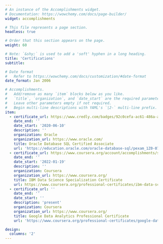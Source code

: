 ```yaml
---
# An instance of the Accomplishments widget.
# Documentation: https://wowchemy.com/docs/page-builder/
widget: accomplishments

# This file represents a page section.
headless: true

# Order that this section appears on the page.
weight: 60

# Note: `&shy;` is used to add a 'soft' hyphen in a long heading.
title: 'Certifications'
subtitle:

# Date format
#   Refer to https://wowchemy.com/docs/customization/#date-format
date_format: Jan 2006

# Accomplishments.
#   Add/remove as many `item` blocks below as you like.
#   `title`, `organization`, and `date_start` are the required parameters.
#   Leave other parameters empty if not required.
#   Begin multi-line descriptions with YAML's `|2-` multi-line prefix.
item:
  - certificate_url: https://www.credly.com/badges/92c0cefa-ac61-486a-ae04-a86b30c33c91
    date_end: ''
    date_start: '2020-06-10'
    description: ''
    organization: Oracle
    organization_url: https://www.oracle.com/
    title: Oracle Database SQL Certified Associate
    url: 'https://education.oracle.com/oracle-database-sql/pexam_1Z0-071'
  - certificate_url: https://www.coursera.org/account/accomplishments/specialization/certificate/3SAVK6AA8RWU
    date_end: ''
    date_start: '2022-01-19'
    description: ''
    organization: Coursera
    organization_url: https://www.coursera.org/
    title: IBM Data Science Specialization Certificate
    url: https://www.coursera.org/professional-certificates/ibm-data-science?utm_medium=sem&utm_source=gg&utm_campaign=B2C_NAMER_ibm-data-science_ibm_FTCOF_professional-certificates_country-US-country-CA-pmax-nonNRL-within-14d&campaignid=19995348162&adgroupid=&device=c&keyword=&matchtype=&network=x&devicemodel=&adposition=&creativeid=&hide_mobile_promo&gclid=Cj0KCQjwvL-oBhCxARIsAHkOiu39DZ1DuKZPEO9D4X_wh-UnSJSIBATypd4NdgK5Jkh_6LJ4o2bml9IaAq9fEALw_wcB)https://www.coursera.org/professional-certificates/ibm-data-science?utm_medium=sem&utm_source=gg&utm_campaign=B2C_NAMER_ibm-data-science_ibm_FTCOF_professional-certificates_country-US-country-CA-pmax-nonNRL-within-14d&campaignid=19995348162&adgroupid=&device=c&keyword=&matchtype=&network=x&devicemodel=&adposition=&creativeid=&hide_mobile_promo&gclid=Cj0KCQjwvL-oBhCxARIsAHkOiu39DZ1DuKZPEO9D4X_wh-UnSJSIBATypd4NdgK5Jkh_6LJ4o2bml9IaAq9fEALw_wcB
  - certificate_url: ''
    date_end: ''
    date_start: ''
    description: 'present'
    organization: Coursera
    organization_url: https://www.coursera.org/
    title: Google Data Analytics Professional Certificate
    url: 'https://www.coursera.org/professional-certificates/google-data-analytics)https://www.coursera.org/professional-certificates/google-data-analytics'

design:
  columns: '2'
---
```


